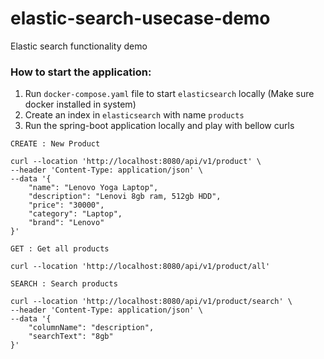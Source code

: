 # elastic-search-usecase-demo
Elastic search functionality demo


### How to start the application:

1. Run ```docker-compose.yaml``` file to start ```elasticsearch``` locally (Make sure docker installed in system)
2. Create an index in ```elasticsearch``` with name ```products```
3. Run the spring-boot application locally and play with bellow curls

```code 
CREATE : New Product

curl --location 'http://localhost:8080/api/v1/product' \
--header 'Content-Type: application/json' \
--data '{
    "name": "Lenovo Yoga Laptop",
    "description": "Lenovi 8gb ram, 512gb HDD",
    "price": "30000",
    "category": "Laptop",
    "brand": "Lenovo"
}'
```

```code 
GET : Get all products

curl --location 'http://localhost:8080/api/v1/product/all'
```

```code 
SEARCH : Search products

curl --location 'http://localhost:8080/api/v1/product/search' \
--header 'Content-Type: application/json' \
--data '{
    "columnName": "description",
    "searchText": "8gb"
}'
```